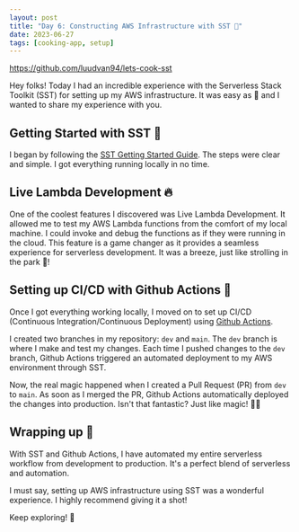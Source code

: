 ```yaml
---
layout: post
title: "Day 6: Constructing AWS Infrastructure with SST 🚀"
date: 2023-06-27
tags: [cooking-app, setup]
---
```


https://github.com/luudvan94/lets-cook-sst

Hey folks! Today I had an incredible experience with the Serverless Stack Toolkit (SST) for setting up my AWS infrastructure. It was easy as 🍰 and I wanted to share my experience with you.

## Getting Started with SST 🏁

I began by following the [SST Getting Started Guide](https://docs.serverless-stack.com/quick-start). The steps were clear and simple. I got everything running locally in no time.

## Live Lambda Development 🔥

One of the coolest features I discovered was Live Lambda Development. It allowed me to test my AWS Lambda functions from the comfort of my local machine. I could invoke and debug the functions as if they were running in the cloud. This feature is a game changer as it provides a seamless experience for serverless development. It was a breeze, just like strolling in the park 🌳!

## Setting up CI/CD with Github Actions 🔄

Once I got everything working locally, I moved on to set up CI/CD (Continuous Integration/Continuous Deployment) using [Github Actions](https://docs.github.com/en/actions).

I created two branches in my repository: `dev` and `main`. The `dev` branch is where I make and test my changes. Each time I pushed changes to the `dev` branch, Github Actions triggered an automated deployment to my AWS environment through SST.

Now, the real magic happened when I created a Pull Request (PR) from `dev` to `main`. As soon as I merged the PR, Github Actions automatically deployed the changes into production. Isn't that fantastic? Just like magic! 🎩✨

## Wrapping up 🎁

With SST and Github Actions, I have automated my entire serverless workflow from development to production. It's a perfect blend of serverless and automation.

I must say, setting up AWS infrastructure using SST was a wonderful experience. I highly recommend giving it a shot!

Keep exploring! 💫

